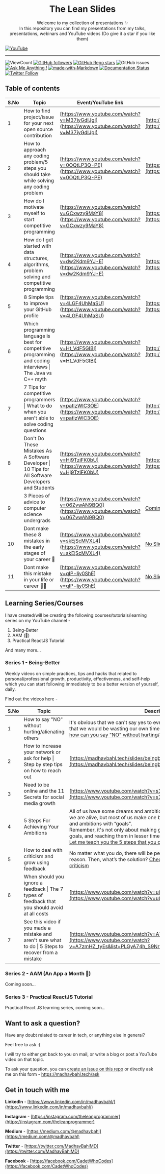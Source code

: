 <h1 align="center">
    The Lean Slides
</h1>

<p align="center">
    Welcome to my collection of presentations ✨
    <br />
    In this repository you can find my presentations from my talks, presentations, webinars and YouTube videos (Do give it a star if you like them)
</p

[![YouTube](./yt_flag.png)](https://youtube.com/TheLeanProgrammer?sub_confirmation=1)

***

![ViewCount](https://views.whatilearened.today/views/github/MadhavBahl/slides.svg)
[![GitHub followers](https://img.shields.io/github/followers/MadhavBahl?label=Follow)](https://github.com/MadhavBahl)
[![GitHub Repo stars](https://img.shields.io/github/stars/MadhavBahl/slides?style=Stars)](https://github.com/MadhavBahl)
![GitHub issues](https://img.shields.io/github/issues-raw/MadhavBahl/slides)
[![Ask Me Anything !](https://img.shields.io/badge/Ask%20me-anything-1abc9c.svg)](http://madhavbahl.tech/ask/)
[![made-with-Markdown](https://img.shields.io/badge/Made%20with-Markdown-1f425f.svg)](http://commonmark.org)
[![Documentation Status](https://readthedocs.org/projects/ansicolortags/badge/?version=latest)](http://ansicolortags.readthedocs.io/?badge=latest)
[![Twitter Follow](https://img.shields.io/twitter/follow/MadhavBahlMD)](https://twitter.com/MadhavBahlMD)

## Table of contents

| S.No   |      Topic      | Event/YouTube link |  Slides link  |
|--------|-----------------|--------------------|---------------|
| 1      | How to find project/issue for your next open source contribution | [https://www.youtube.com/watch?v=M37iyGdIJgI](https://www.youtube.com/watch?v=M37iyGdIJgI) | [http://madhavbahl.tech/slides/1](http://madhavbahl.tech/slides/1) |
| 2      | How to approach any coding problem/5 steps you should take while solving any coding problem | [https://www.youtube.com/watch?v=0OQtLP3Q-PE](https://www.youtube.com/watch?v=0OQtLP3Q-PE) | [https://madhavbahl.tech/slides/2](https://madhavbahl.tech/slides/2) |
| 3      | How do I motivate myself to start competitive programming | [https://www.youtube.com/watch?v=GCxwzy9MaY8](https://www.youtube.com/watch?v=GCxwzy9MaY8) | [https://madhavbahl.tech/slides/3](https://madhavbahl.tech/slides/3) |
| 4      | How do I get started with data structures, algorithms, problem solving and competitive programming | [https://www.youtube.com/watch?v=dw2Kdm9YJ-E](https://www.youtube.com/watch?v=dw2Kdm9YJ-E) | [https://madhavbahl.tech/slides/4](https://madhavbahl.tech/slides/4) |
| 5      | 8 Simple tips to improve your GitHub profile | [https://www.youtube.com/watch?v=4LGF4UhMaSU](https://www.youtube.com/watch?v=4LGF4UhMaSU) | [https://madhavbahl.tech/slides/5/](https://madhavbahl.tech/slides/5/) |
| 6      | Which programming language is best for competitive programming and coding interviews \| The Java vs C++ myth | [https://www.youtube.com/watch?v=Ht_VdF5GIBI](https://www.youtube.com/watch?v=Ht_VdF5GIBI) | [http://madhavbahl.tech/slides/6](http://madhavbahl.tech/slides/6) |
| 7      | 7 Tips for competitive programmers \| What to do when you aren't able to solve coding questions | [https://www.youtube.com/watch?v=patIzWIC3OE](https://www.youtube.com/watch?v=patIzWIC3OE) | [http://madhavbahl.tech/slides/7](http://madhavbahl.tech/slides/7) |
| 8      | Don't Do These Mistakes As A Software Developer \| 10 Tips for All Software Developers and Students | [https://www.youtube.com/watch?v=Hj9TziFK0bU](https://www.youtube.com/watch?v=Hj9TziFK0bU) | [https://madhavbahl.tech/slides/8](https://madhavbahl.tech/slides/8) |
| 9      | 3 Pieces of advice to computer science undergrads | [https://www.youtube.com/watch?v=06ZvwAN9BQ0](https://www.youtube.com/watch?v=06ZvwAN9BQ0) | [Coming Soon...](https://www.youtube.com/TheLeanProgrammer?sub_confirmation=1) |
| 10      | Dont make these 8 mistakes in the early stages of your career 🚫 | [https://www.youtube.com/watch?v=skEjScMVXL4](https://www.youtube.com/watch?v=skEjScMVXL4) | [No Slides](https://www.youtube.com/watch?v=skEjScMVXL4) |
| 11      | Dont make this mistake in your life or career 🙅‍♂️ | [https://www.youtube.com/watch?v=qIP-ljy0ShE](https://www.youtube.com/watch?v=qIP-ljy0ShE) | [No Slides](https://www.youtube.com/watch?v=qIP-ljy0ShE) |

## Learning Series/Courses

I have created/will be creating the following courses/tutorials/learning series on my YouTube channel -

1. Being-Better
2. AAM (🥭) 
3. Practical ReactJS Tutorial

And many more...

### Series 1 - Being-Better

Weekly videos on simple practices, tips and hacks that related to personal/professional growth, productivity, effectiveness, and self-help which you can start following immediately to be a better version of yourself, daily.

Find out the videos here -

| S.No   |      Topic      | Description |  YouTube link  |
|--------|-----------------|--------------------|---------------|
| 1      | How to say "NO" without hurting/alienating others | It's obvious that we can't say yes to everything that comes to us, if we do that we would be wasting our own time, [follow these 3 simple steps to learn how can you say "NO" without hurting/alienating others.](https://madhavbahl.medium.com/) | [https://www.youtube.com/watch?v=wgjioLGEDLQ](https://www.youtube.com/watch?v=wgjioLGEDLQ) |
| 2      | How to increase your network or ask for help \| Step by step tips on how to reach out | [https://madhavbahl.tech/slides/beingbetter/2](https://madhavbahl.tech/slides/beingbetter/2) | [https://www.youtube.com/watch?v=HPpI_gLZYFI](https://www.youtube.com/watch?v=HPpI_gLZYFI) |
| 3      | Need to be online and the 11 Secrets for social media growth | [https://www.youtube.com/watch?v=s3AM2WQbnK4](https://www.youtube.com/watch?v=s3AM2WQbnK4) | [https://madhavbahl.tech/slides/beingbetter/3](https://madhavbahl.tech/slides/beingbetter/3) |
| 4      | 5 Steps For Achieving Your Ambitions | All of us have some dreams and ambitions that we want to make true while we are alive, but most of us make one big mistake, we confuse our dreams and ambitions with “goals”. <br> Remember, it's not only about making goals, it’s also about the alignment of goals, and reaching them in lesser time. <br> [Let me teach you the 5 steps that you can take to achieve your ambitions](https://madhavbahl.medium.com/five-steps-for-achieving-almost-any-ambition-c582728178bc) | [https://www.youtube.com/watch?v=lW9FVNc8P9k](https://www.youtube.com/watch?v=lW9FVNc8P9k) |
| 5      | How to deal with criticism and grow using feedback | No matter what you do, there will be people who will dislike you for no reason. Then, what’s the solution? [Check out the ways in which I deal with criticism](https://medium.com/learn-with-the-lean-programmer/this-story-changed-the-way-i-used-to-look-at-critics-312f1619d16e) | [https://www.youtube.com/watch?v=VjIGoiaSSbA](https://www.youtube.com/watch?v=VjIGoiaSSbA) |
| 6      | When should you ignore a feedback \| The 7 types of feedback that you should avoid at all costs | [https://www.youtube.com/watch?v=u0-lLWcjO_U](https://www.youtube.com/watch?v=u0-lLWcjO_U) | [https://www.youtube.com/watch?v=u0-lLWcjO_U](https://www.youtube.com/watch?v=u0-lLWcjO_U) |
| 7      | See this video if you made a mistake and aren't sure what to do \| 5 Steps to recover from a mistake | [https://www.youtube.com/watch?v=A7zmHZ_tyEs](https://www.youtube.com/watch?v=A7zmHZ_tyEs&list=PLGyA74h_S9NrvsvTulWKHYAcaJJV9Kn1G&index=7) | [https://www.youtube.com/watch?v=A7zmHZ_tyEs](https://www.youtube.com/watch?v=A7zmHZ_tyEs&list=PLGyA74h_S9NrvsvTulWKHYAcaJJV9Kn1G&index=7) |

### Series 2 - AAM (An App a Month 🥭)

Coming soon...

### Series 3 - Practical ReactJS Tutorial

Practical React JS learning series, coming soon...

## Want to ask a question?

Have any doubt related to career in tech, or anything else in general?

Feel free to ask :)

I will try to either get back to you on mail, or write a blog or post a YouTube video on that topic.

To ask your question, you can [create an issue on this repo](https://github.com/MadhavBahl/slides/issues/new) or directly ask me on this form - https://madhavbahl.tech/ask

## Get in touch with me

**LinkedIn** - [https://www.linkedin.com/in/madhavbahl/](https://www.linkedin.com/in/madhavbahl/)

**Instagram** - [https://instagram.com/theleanprogrammer](https://instagram.com/theleanprogrammer)

**Medium** - [https://medium.com/@madhavbahl](https://medium.com/@madhavbahl)

**Twitter** - [https://twitter.com/MadhavBahlMD](https://twitter.com/MadhavBahlMD)

**Facebook** - [https://facebook.com/CadetWhoCodes](https://facebook.com/CadetWhoCodes)

